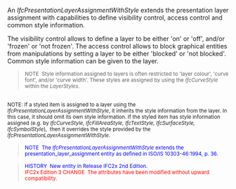 ﻿An _IfcPresentationLayerAssignmentWithStyle_ extends the presentation layer assignment with capabilities to define visibility control, access control and common style information.

The visibility control allows to define a layer to be either 'on' or 'off', and/or 'frozen' or 'not&nbsp;frozen'. The access control allows to block graphical entities from manipulations by setting a layer to be either 'blocked' or 'not blocked'. Common style information can be given to the layer.

> <small>NOTE &nbsp;Style information assigned to
layers is often
restricted to 'layer colour', 'curve font', and/or 'curve width'. These
styles are assigned by using the <i>IfcCurveStyle</i>
within the <i>LayerStyles</i>.<br>
  <br>
NOTE: If a styled item
is assigned to a layer using the <i>IfcPresentationLayerAssignmentWithStyle</i>,
it inherits the style information from the layer. In this case, it
should omit its own style information. If the styled item has style
information assigned (e.g. by <i>IfcCurveStyle,
IfcFillAreaStyle, IfcTextStyle, IfcSurfaceStyle, IfcSymbolStyle</i>),&nbsp;
then it overrides the style provided by the <i>IfcPresentationLayerAssignmentWithStyle</i>.</small>

> <font color="#0000ff"><small> NOTE&nbsp;
The <i>IfcPresentationLayerAssignmentWithStyle</i> extends
the presentation_layer_assignment entity as defined in ISO/IS
10303-46:1994, p. 36.</small> </font>

> <small><font color="#0000ff">HISTORY&nbsp;
New entity in Release IFC2x 2nd Edition.</font><br>
  <font color="#ff0000">IFC2x Edition 3 CHANGE
&nbsp;The attributes have been modified without upward
compatibility.</font>
  </small>